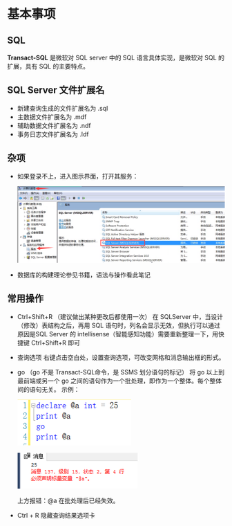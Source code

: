 # 基本事项

## SQL

**Transact-SQL** 是微软对 SQL server 中的 SQL 语言具体实现，是微软对 SQL 的扩展，具有 SQL 的主要特点。

## SQL Server 文件扩展名

- 新建查询生成的文件扩展名为	 .sql
- 主数据文件扩展名为		 .mdf
- 辅助数据文件扩展名为		 .ndf
- 事务日志文件扩展名为		 .ldf

## 杂项

- 如果登录不上，进入图示界面，打开其服务：

	![img](images/基本事项/clipboard.png)

- 数据库的构建理论参见书籍，语法与操作看此笔记

## 常用操作

- Ctrl+Shift+R
（建议做出某种更改后都使用一次）
在 SQLServer 中，当设计（修改）表结构之后，再用 SQL 语句时，列名会显示无效，但执行可以通过
原因是SQL Server 的 intellisense（智能感知功能）需要重新整理一下，用快捷键 Ctrl+Shift+R 即可

- 查询选项
右键点击空白处，设置查询选项，可改变网格和消息输出框的形式。

- go
  （go 不是 Transact-SQL命令，是 SSMS 划分语句的标记）
  将 go 以上到最前端或另一个 go 之间的语句作为一个批处理，即作为一个整体。每个整体间的语句无关。
  示例：

  ![img](images/基本事项/clipboard-16408455494331.png)

  ![img](images/基本事项/clipboard-16408455574332.png)
  
  上方报错：@a 在批处理后已经失效。
  
- Ctrl + R
隐藏查询结果选项卡